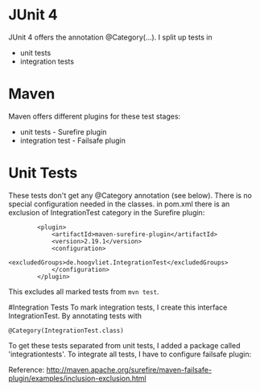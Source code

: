 # JUnit 4

JUnit 4 offers the annotation @Category(...). I split up tests in

* unit tests
* integration tests


# Maven
Maven offers different plugins for these test stages:
* unit tests - Surefire plugin
* integration test - Failsafe plugin


# Unit Tests
These tests don't get any @Category annotation (see below). There is no special
configuration needed in the classes. in pom.xml there is an exclusion of
IntegrationTest category in the Surefire plugin:

            <plugin>
                <artifactId>maven-surefire-plugin</artifactId>
                <version>2.19.1</version>
                <configuration>
                    <excludedGroups>de.hoogvliet.IntegrationTest</excludedGroups>
                </configuration>
            </plugin>
    
This excludes all marked tests from ```mvn test```.


#Integration Tests
To mark integration tests, I create this interface IntegrationTest. By annotating
tests with

    @Category(IntegrationTest.class)

To get these tests separated from unit tests, I added a package called 'integrationtests'.
To integrate all tests, I have to configure failsafe plugin:



Reference: http://maven.apache.org/surefire/maven-failsafe-plugin/examples/inclusion-exclusion.html

